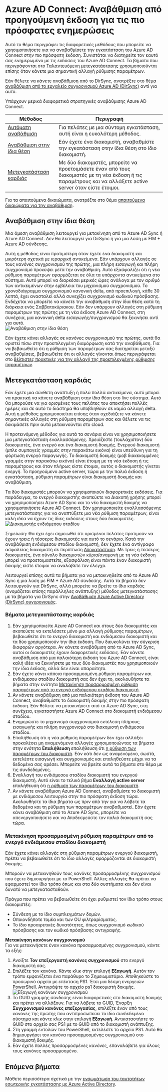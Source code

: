 <properties
   pageTitle="Azure AD Connect: Αναβάθμιση από προηγούμενη έκδοση του | Microsoft Azure"
   description="Εξηγεί τις διάφορες μεθόδους για να κάνετε αναβάθμιση στην πιο πρόσφατη έκδοση του Azure Active Directory συνδεθεί, συμπεριλαμβανομένων επιτόπιας αναβάθμισης και μετεγκατάστασης εναλλασσόμενης."
   services="active-directory"
   documentationCenter=""
   authors="AndKjell"
   manager="femila"
   editor=""/>

<tags
   ms.service="active-directory"
   ms.devlang="na"
   ms.topic="article"
   ms.tgt_pltfrm="na"
   ms.workload="Identity"
   ms.date="10/12/2016"
   ms.author="billmath"/>

# <a name="azure-ad-connect-upgrade-from-a-previous-version-to-the-latest"></a>Azure AD Connect: Αναβάθμιση από προηγούμενη έκδοση για τις πιο πρόσφατες ενημερώσεις
Αυτό το θέμα περιγράφει τις διαφορετικές μεθόδους που μπορείτε να χρησιμοποιήσετε για να αναβαθμίσετε την εγκατάσταση του Azure AD Connect στην πιο πρόσφατη έκδοση. Συνιστάται να διατηρείτε τον εαυτό σας ενημερωμένο με τις εκδόσεις του Azure AD Connect. Τα βήματα που περιγράφονται στο [Ταλαντευόμενη μετεγκατάστασης](#swing-migration) χρησιμοποιούνται επίσης όταν κάνετε μια σημαντική αλλαγή ρύθμισης παραμέτρων.

Εάν θέλετε να κάνετε αναβάθμιση από το DirSync, ανατρέξτε στο θέμα [αναβάθμιση από το εργαλείο συγχρονισμού Azure AD (DirSync)](./connect/active-directory-aadconnect-dirsync-upgrade-get-started.md) αντί για αυτό.

Υπάρχουν μερικά διαφορετικά στρατηγικές αναβάθμισης Azure AD Connect.

Μέθοδος | Περιγραφή
--- | ---
[Αυτόματη αναβάθμιση](active-directory-aadconnect-feature-automatic-upgrade.md) | Για πελάτες με μια σύντομη εγκατάσταση, αυτή είναι η ευκολότερη μέθοδος.
[Αναβάθμιση στην ίδια θέση](#in-place-upgrade) | Εάν έχετε ένα διακομιστή, αναβαθμίστε την εγκατάσταση στην ίδια θέση στο ίδιο διακομιστή.
[Μετεγκατάσταση καρδιάς](#swing-migration) | Με δύο διακομιστές, μπορείτε να προετοιμάσετε έναν από τους διακομιστές με τη νέα έκδοση ή τις παραμέτρους και να αλλάξετε active server όταν είστε έτοιμοι.

Για τα απαιτούμενα δικαιώματα, ανατρέξτε στο θέμα [απαιτούμενα δικαιώματα για την αναβάθμιση](./connect/active-directory-aadconnect-accounts-permissions.md#upgrade).

## <a name="in-place-upgrade"></a>Αναβάθμιση στην ίδια θέση
Μια άμεση αναβάθμιση λειτουργεί για μετακίνηση από το Azure AD Sync ή Azure AD Connect. Δεν θα λειτουργεί για DirSync ή για μια λύση με FIM + Azure AD σύνδεσης.

Αυτή η μέθοδος είναι προτιμότερη όταν έχετε ένα διακομιστή και μικρότερη σχετικά με ιεραρχική αντικείμενα. Εάν υπάρχουν αλλαγές σε τους κανόνες συγχρονισμού της πρώτης, μια πλήρη εισαγωγή και πλήρη συγχρονισμό προκύψει μετά την αναβάθμιση. Αυτό εξασφαλίζει ότι η νέα ρύθμιση παραμέτρων εφαρμόζεται σε όλα τα υπάρχοντα αντικείμενα στο σύστημα. Αυτό μπορεί να διαρκέσει μερικές ώρες ανάλογα με τον αριθμό των αντικειμένων στην εμβέλεια του μηχανισμού συγχρονισμού. Το χρονοδιάγραμμα συγχρονισμού κανονική delta, από προεπιλογή, κάθε 30 λεπτά, έχει ανασταλεί αλλά συνεχίζει συγχρονισμό κωδικού πρόσβασης. Ενδέχεται να μπορείτε να κάνετε την αναβάθμιση στην ίδια θέση κατά τη διάρκεια ενός Σαββατοκύριακου. Εάν δεν υπάρχουν αλλαγές στη ρύθμιση παραμέτρων της πρώτης με τη νέα έκδοση Azure AD Connect, στη συνέχεια, μια κανονική delta εισαγωγής/συγχρονισμού θα ξεκινήσει αντί για αυτό.  
![Αναβάθμιση στην ίδια θέση](./media/active-directory-aadconnect-upgrade-previous-version/inplaceupgrade.png)

Εάν έχετε κάνει αλλαγές σε κανόνες συγχρονισμού της πρώτης, αυτά θα οριστεί πίσω στην προεπιλεγμένη διαμόρφωση κατά την αναβάθμιση. Για να βεβαιωθείτε ότι η ρύθμιση των παραμέτρων σας διατηρείται μεταξύ αναβαθμίσεις, βεβαιωθείτε ότι οι αλλαγές γίνονται όπως περιγράφεται στο [βέλτιστες πρακτικές για την αλλαγή της προεπιλεγμένης ρύθμισης παραμέτρων](active-directory-aadconnectsync-best-practices-changing-default-configuration.md).

## <a name="swing-migration"></a>Μετεγκατάσταση καρδιάς
Εάν έχετε μια σύνθετη ανάπτυξη ή πολύ πολλά αντικείμενα, αυτό μπορεί να πρακτική να κάνετε αναβάθμιση στην ίδια θέση στο live σύστημα. Αυτό θα μπορούσε να για ορισμένες τους πελάτες του αποκτήσει πολλές ημέρες και σε αυτό το διάστημα θα υποβληθούν σε καμία αλλαγή delta. Αυτή η μέθοδος χρησιμοποιείται επίσης όταν σχεδιάζετε να κάνετε σημαντικές αλλαγές στη ρύθμιση παραμέτρων σας και θέλετε να τις δοκιμάσετε πριν αυτά μετακινούνται στο cloud.

Η προτεινόμενη μέθοδος για αυτά τα σενάρια είναι να χρησιμοποιήσετε μια μετεγκατάσταση εναλλασσόμενης. Χρειάζεστε (τουλάχιστον) δύο διακομιστές, ένα ενεργό και ένα διακομιστή δοκιμής. Ενεργού διακομιστή (μπλε συμπαγείς γραμμές στην παρακάτω εικόνα) είναι υπεύθυνη για τη φόρτωση ενεργό παραγωγής. Το διακομιστή δοκιμής (μοβ διακεκομμένες γραμμές στην παρακάτω εικόνα) είναι έτοιμη με τη νέα έκδοση ή τις παραμέτρους και όταν πλήρως είστε έτοιμοι, αυτός ο διακομιστής γίνεται ενεργή. Το προηγούμενο active server, τώρα με την παλιά έκδοση ή εγκατάσταση, ρύθμιση παραμέτρων είναι διακομιστή δοκιμής και αναβάθμιση.

Τα δύο διακομιστές μπορούν να χρησιμοποιούν διαφορετικές εκδόσεις. Για παράδειγμα, το ενεργό διακομιστής σκοπεύετε να Διακοπή χρήσης μπορεί να χρησιμοποιήσει Azure AD Sync και το νέο διακομιστή δοκιμής να χρησιμοποιήσετε Azure AD Connect. Εάν χρησιμοποιείτε εναλλασσόμενης μετεγκατάστασης για να αναπτύξετε μια νέα ρύθμιση παραμέτρων, είναι καλή ιδέα να έχουν τις ίδιες εκδόσεις στους δύο διακομιστές.  
![Διακομιστής ενδιάμεσου σταδίου](./media/active-directory-aadconnect-upgrade-previous-version/stagingserver1.png)

Σημείωση: Θα έχει έχει σημειωθεί ότι ορισμένοι πελάτες προτιμούν να έχουν τρεις ή τέσσερις διακομιστές για αυτό το σενάριο. Κατά την αναβάθμιση ενδιάμεσου σταδίου διακομιστή, δεν έχετε ένα αντίγραφο ασφαλείας διακομιστή σε περίπτωση [Αποκατάσταση](active-directory-aadconnectsync-operations.md#disaster-recovery). Με τρεις ή τέσσερις διακομιστές, ένα σύνολο διακομιστών κύρια/αναμονή με τη νέα έκδοση μπορεί να προετοιμαστείτε, εξασφάλιση είναι πάντα έναν διακομιστή δοκιμής είστε έτοιμοι να αναλάβετε τον έλεγχο.

Λειτουργεί επίσης αυτά τα βήματα για να μετακινηθείτε από το Azure AD Sync ή μια λύση με FIM + Azure AD σύνδεσης. Αυτά τα βήματα δεν λειτουργούν για DirSync, αλλά μπορείτε να βρείτε το ίδιο καρδιάς (ονομάζεται επίσης παράλληλες ανάπτυξης) μέθοδος μετεγκατάστασης με τα βήματα για DirSync στην [Αναβάθμιση Azure Active Directory (DirSync) συγχρονισμός](./connect/active-directory-aadconnect-dirsync-upgrade-get-started.md).

### <a name="swing-migration-steps"></a>Βήματα μετεγκατάστασης καρδιάς

1. Εάν χρησιμοποιείτε Azure AD Connect και στους δύο διακομιστές και σκοπεύετε να εκτελέσετε μόνο μια αλλαγή ρύθμισης παραμέτρων, βεβαιωθείτε ότι το ενεργό διακομιστή και ενδιάμεσου διακομιστή και τα δύο χρησιμοποιούν την ίδια έκδοση. Που διευκολύνει την σύγκριση διαφορών αργότερα. Αν κάνετε αναβάθμιση από το Azure AD Sync, αυτοί οι διακομιστές έχουν διαφορετικές εκδόσεις. Εάν κάνετε αναβάθμιση από μια παλαιότερη έκδοση του Azure AD Connect, είναι καλή ιδέα να ξεκινήσετε με τους δύο διακομιστές που χρησιμοποιούν την ίδια έκδοση, αλλά δεν είναι απαραίτητο.
2. Εάν έχετε κάνει κάποια προσαρμοσμένη ρύθμιση παραμέτρων και ενδιάμεσου σταδίου διακομιστή σας δεν έχει το, ακολουθήστε τα βήματα στην ενότητα [Μετακίνηση προσαρμοσμένη ρύθμιση παραμέτρων από το ενεργό ενδιάμεσου σταδίου διακομιστή](#move-custom-configuration-from-active-to-staging-server).
3. Αν κάνετε αναβάθμιση από μια παλαιότερη έκδοση του Azure AD Connect, αναβαθμίστε το διακομιστή δοκιμής στην πιο πρόσφατη έκδοση. Εάν θέλετε να μετακινήσετε από το Azure AD Sync, στη συνέχεια, εγκαταστήστε Azure AD Connect στο διακομιστή ενδιάμεσου σταδίου.
4. Ενημερώστε το μηχανισμό συγχρονισμού εκτέλεση πλήρους εισαγωγής και πλήρη συγχρονισμό στο διακομιστή ενδιάμεσου σταδίου.
5. Επαλήθευση ότι η νέα ρύθμιση παραμέτρων δεν έχει αλλάξει προκαλέσει μη αναμενόμενα αλλαγές χρησιμοποιώντας τα βήματα στην ενότητα **Επαλήθευση** επαλήθευση ότι [η ρύθμιση των παραμέτρων του διακομιστή](active-directory-aadconnectsync-operations.md#verify-the-configuration-of-a-server). Εάν κάτι δεν ως αναμενόμενο, σωστά, εκτελέστε εισαγωγή και συγχρονισμός και επαληθεύστε μέχρι να τα δεδομένα σας αρέσει. Μπορείτε να βρείτε αυτά τα βήματα στο θέμα με τις συνδεδεμένες.
6. Εναλλαγή του ενδιάμεσου σταδίου διακομιστή του ενεργού διακομιστή. Αυτό είναι το τελικό βήμα **Εναλλαγή active server** επαλήθευση ότι [η ρύθμιση των παραμέτρων του διακομιστή](active-directory-aadconnectsync-operations.md#verify-the-configuration-of-a-server).
7. Αν κάνετε αναβάθμιση Azure AD Connect, αναβαθμίστε το διακομιστή με ενδιάμεσου λειτουργία στην πιο πρόσφατη έκδοση τώρα. Ακολουθήστε τα ίδια βήματα ως πριν από την για να λάβετε τα δεδομένα και τη ρύθμιση των παραμέτρων αναβαθμιστεί. Εάν έχετε κάνει αναβάθμιση από το Azure AD Sync, μπορείτε να απενεργοποιήσετε και να Αποδεσμεύστε τον παλιό διακομιστή σας τώρα.

### <a name="move-custom-configuration-from-active-to-staging-server"></a>Μετακίνηση προσαρμοσμένη ρύθμιση παραμέτρων από το ενεργό ενδιάμεσου σταδίου διακομιστή
Εάν έχετε κάνει αλλαγές στη ρύθμιση παραμέτρων ενεργού διακομιστή, πρέπει να βεβαιωθείτε ότι το ίδιο αλλαγές εφαρμόζονται σε διακομιστή δοκιμής.

Μπορούν να μετακινηθούν τους κανόνες προσαρμοσμένης συγχρονισμού που έχετε δημιουργήσει με το PowerShell. Άλλες αλλαγές θα πρέπει να εφαρμοστεί τον ίδιο τρόπο όπως και στα δύο συστήματα και δεν είναι δυνατό να μετεγκατασταθούν.

Πράγμα που πρέπει να βεβαιωθείτε ότι έχει ρυθμιστεί τον ίδιο τρόπο στους διακομιστές:

- Σύνδεση με το ίδιο συμπλεγμάτων δομών.
- Οποιονδήποτε τομέα και των OU φιλτραρίσματος.
- Το ίδιο προαιρετικές δυνατότητες, όπως συγχρονισμό κωδικού πρόσβασης και τον κωδικό πρόσβασης αντιγραφής.

**Μετακίνηση κανόνων συγχρονισμού**  
Για να μετακινήσετε έναν κανόνα προσαρμοσμένης συγχρονισμού, κάντε τα εξής:

1. Ανοίξτε **Τον επεξεργαστή κανόνες συγχρονισμού** στο ενεργό διακομιστή σας.
2. Επιλέξτε τον κανόνα. Κάντε κλικ στην επιλογή **Εξαγωγή**. Αυτόν τον τρόπο εμφανίζεται ένα παράθυρο το Σημειωματάριο. Αποθηκεύστε το προσωρινό αρχείο με επέκταση PS1. Έτσι μια δέσμη ενεργειών PowerShell. Αντιγράψτε το αρχείο ps1 διακομιστή δοκιμής.  
![Εξαγωγή κανόνων συγχρονισμού](./media/active-directory-aadconnect-upgrade-previous-version/exportrule.png)
3. Το GUID γραμμής σύνδεσης είναι διαφορετικές στο διακομιστή δοκιμής και πρέπει να αλλάξουν. Για να λάβετε το GUID, Έναρξη **Συγχρονισμού κανόνες επεξεργασίας**, επιλέξτε έναν από τους κανόνες της πρώτης που αντιπροσωπεύει το ίδιο συνδεδεμένο σύστημα και κάντε κλικ στην επιλογή **Εξαγωγή**. Αντικαταστήστε το GUID στο αρχείο σας PS1 με το GUID από το διακομιστή ανάπτυξης.
4. Στη γραμμή εντολών του PowerShell, εκτελέστε το αρχείο PS1. Αυτό θα δημιουργήσει τον κανόνα προσαρμοσμένης συγχρονισμού στο διακομιστή δοκιμής.
5. Εάν έχετε πολλές προσαρμοσμένες κανόνες, επαναλάβετε για όλους τους κανόνες προσαρμοσμένο.

## <a name="next-steps"></a>Επόμενα βήματα
Μάθετε περισσότερα σχετικά με την [ενσωμάτωση του ταυτοτήτων εσωτερικής εγκατάστασης με Azure Active Directory](active-directory-aadconnect.md).
